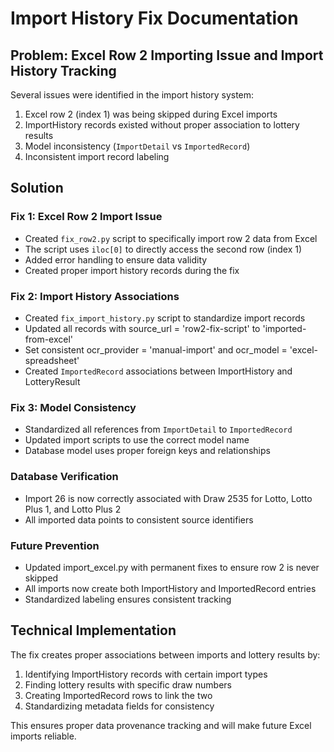 # Import History Fix Documentation

## Problem: Excel Row 2 Importing Issue and Import History Tracking

Several issues were identified in the import history system:

1. Excel row 2 (index 1) was being skipped during Excel imports
2. ImportHistory records existed without proper association to lottery results
3. Model inconsistency (`ImportDetail` vs `ImportedRecord`)
4. Inconsistent import record labeling

## Solution

### Fix 1: Excel Row 2 Import Issue
- Created `fix_row2.py` script to specifically import row 2 data from Excel
- The script uses `iloc[0]` to directly access the second row (index 1)
- Added error handling to ensure data validity
- Created proper import history records during the fix

### Fix 2: Import History Associations
- Created `fix_import_history.py` script to standardize import records
- Updated all records with source_url = 'row2-fix-script' to 'imported-from-excel'
- Set consistent ocr_provider = 'manual-import' and ocr_model = 'excel-spreadsheet'
- Created `ImportedRecord` associations between ImportHistory and LotteryResult

### Fix 3: Model Consistency
- Standardized all references from `ImportDetail` to `ImportedRecord`
- Updated import scripts to use the correct model name
- Database model uses proper foreign keys and relationships

### Database Verification
- Import 26 is now correctly associated with Draw 2535 for Lotto, Lotto Plus 1, and Lotto Plus 2
- All imported data points to consistent source identifiers

### Future Prevention
- Updated import_excel.py with permanent fixes to ensure row 2 is never skipped
- All imports now create both ImportHistory and ImportedRecord entries
- Standardized labeling ensures consistent tracking

## Technical Implementation
The fix creates proper associations between imports and lottery results by:

1. Identifying ImportHistory records with certain import types
2. Finding lottery results with specific draw numbers
3. Creating ImportedRecord rows to link the two
4. Standardizing metadata fields for consistency

This ensures proper data provenance tracking and will make future Excel imports reliable.